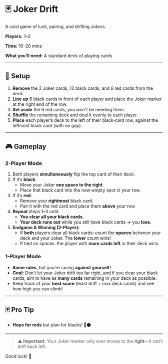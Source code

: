 # 🃏 Joker Drift  
A card game of luck, pairing, and drifting Jokers.

**Players:** 1–2

**Time:** 10–20 mins

**What you'll need:** A standard deck of playing cards  

---

## 🚀 Setup
1. **Remove** the 2 Joker cards, 12 black cards, and 6 red cards from the deck.  
2. **Line up** 6 black cards in front of each player and place the Joker marker at the right end of the row.  
3. **Set aside** the 6 red cards, you won't be needing them.
4. **Shuffle** the remaining deck and deal it evenly to each player.  
5. **Place** each player’s deck to the left of their black‐card row, against the leftmost black card (with no gap).

---

## 🎮 Gameplay

### 2-Player Mode
1. Both players **simultaneously** flip the top card of their deck.  
2. If it’s **black**:
   - Move your Joker **one space to the right**.  
   - Place that black card into the now-empty spot in your row.  
3. If it’s **red**:
   - Remove your **rightmost** black card.  
   - Pair it with the red card and place them **above** your row.  
4. **Repeat** steps 1–3 until:
   - **You clear all your black cards**.  
   - **Your deck runs out** while you still have black cards → you **lose**.  
5. **Endgame & Winning (2-Player):**  
   - If **both** players clear all black cards: count the **spaces** between your deck and your Joker. The **lower** count wins!
   - If tied on spaces: the player with **more cards left** in their deck wins.

### 1-Player Mode
- **Same rules**, but you’re racing **against yourself**!  
- **Goal:** Don’t let your Joker drift too far right, and if you clear your black cards, aim to have as **many cards** remaining in your deck as possible.  
- Keep track of your **best score** (least drift + max deck cards) and see how high you can climb!

---

## 🃏 Pro Tip
- **Hope for reds** but plan for blacks! 🔴⚫  

---
> **⚠️ Important:** Your Joker marker only ever moves to the **right**—it can’t drift back left.

Good luck! 🎉  
